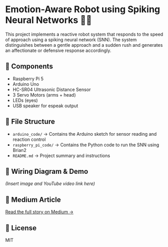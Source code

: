 # Emotion-Aware Robot using Spiking Neural Networks 🧠🤖

This project implements a reactive robot system that responds to the speed of approach using a spiking neural network (SNN). The system distinguishes between a gentle approach and a sudden rush and generates an affectionate or defensive response accordingly.

## 🔧 Components

- Raspberry Pi 5
- Arduino Uno
- HC-SR04 Ultrasonic Distance Sensor
- 3 Servo Motors (arms + head)
- LEDs (eyes)
- USB speaker for espeak output

## 📂 File Structure

- `arduino_code/` → Contains the Arduino sketch for sensor reading and reaction control
- `raspberry_pi_code/` → Contains the Python code to run the SNN using Brian2
- `README.md` → Project summary and instructions

## 📸 Wiring Diagram & Demo
*(Insert image and YouTube video link here)*

## 💬 Medium Article  
[Read the full story on Medium →](https://medium.com/@ilaydabzdmrikc/e099a678f09e)

## 📜 License  
MIT
